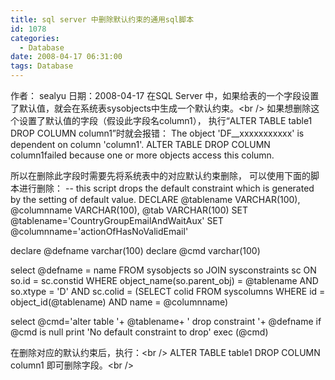 ```yaml
---
title: sql server 中删除默认约束的通用sql脚本
id: 1078
categories:
  - Database
date: 2008-04-17 06:31:00
tags: Database
---
```


作者： sealyu 日期：2008-04-17
在SQL Server 中，如果给表的一个字段设置了默认值，就会在系统表sysobjects中生成一个默认约束。&lt;br /&gt;
如果想删除这个设置了默认值的字段（假设此字段名column1），
执行“ALTER TABLE table1 DROP COLUMN column1”时就会报错：
The object 'DF__xxxxxxxxxxx' is dependent on column 'column1'.
ALTER TABLE DROP COLUMN column1failed because one or more objects access this column.

所以在删除此字段时需要先将系统表中的对应默认约束删除， 可以使用下面的脚本进行删除：
-- this script drops the default constraint which is generated by the setting of default value.
DECLARE @tablename VARCHAR(100), @columnname VARCHAR(100), @tab VARCHAR(100)
SET @tablename='CountryGroupEmailAndWaitAux'
SET @columnname='actionOfHasNoValidEmail'

declare @defname varchar(100)
declare @cmd varchar(100)

select @defname = name
FROM sysobjects so
JOIN sysconstraints sc
ON so.id = sc.constid
WHERE object_name(so.parent_obj) = @tablename
AND so.xtype = 'D'
AND sc.colid =
(SELECT colid FROM syscolumns
WHERE id = object_id(@tablename) AND
name = @columnname)

select @cmd='alter table '+ @tablename+ ' drop constraint '+ @defname
if @cmd is null print 'No default constraint to drop'
exec (@cmd)

在删除对应的默认约束后，执行：&lt;br /&gt;
ALTER TABLE table1 DROP COLUMN column1
即可删除字段。&lt;br /&gt;